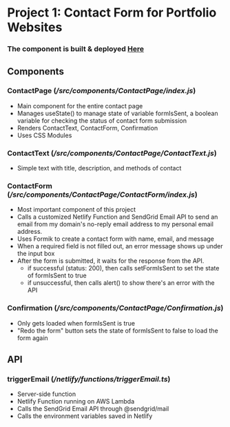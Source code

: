# Project 1: Contact Form for Portfolio Websites
### **The component is built & deployed [Here](https://main--beamish-platypus-cb8b71.netlify.app/)**

## Components
### ContactPage (*/src/components/ContactPage/index.js*)
- Main component for the entire contact page
- Manages useState() to manage state of variable formIsSent, a boolean variable for checking the status of contact form submission
- Renders ContactText, ContactForm, Confirmation
- Uses CSS Modules

### ContactText (*/src/components/ContactPage/ContactText.js*)
- Simple text with title, description, and methods of contact

### ContactForm (*/src/components/ContactPage/ContactForm/index.js*)
- Most important component of this project
- Calls a customized Netlify Function and SendGrid Email API to send an email from my domain's no-reply email address to my personal email address.
- Uses Formik to create a contact form with name, email, and message
- When a required field is not filled out, an error message shows up under the input box
- After the form is submitted, it waits for the response from the API.
  - if successful (status: 200), then calls setFormIsSent to set the state of formIsSent to true
  - if unsuccessful, then calls alert() to show there's an error with the API

### Confirmation (*/src/components/ContactPage/Confirmation.js*)
- Only gets loaded when formIsSent is true
- "Redo the form" button sets the state of formIsSent to false to load the form again

## API
### triggerEmail (*/netlify/functions/triggerEmail.ts*)
- Server-side function
- Netlify Function running on AWS Lambda
- Calls the SendGrid Email API through @sendgrid/mail
- Calls the environment variables saved in Netlify